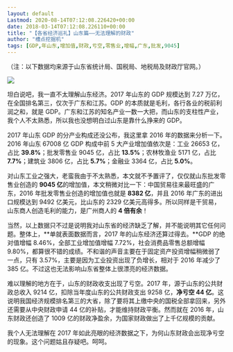 ```yaml
---
layout: default
Lastmod: 2020-08-14T07:12:08.226420+00:00
date: 2018-03-14T07:12:08.226110+00:00
title: "【各省经济巡礼】山东篇——无法理解的财政"
author: "槽点挖掘机"
tags: [GDP,年山东,增加值,财政,亏空,零售业,增幅,广东,批发,9045]
---
```


（注：以下数据均来源于山东省统计局、国税局、地税局及财政厅官网。）

![](https://images.weserv.nl/?url=https%3A//mmbiz.qpic.cn/mmbiz_jpg/ny7V6qcccdsOZDUiaAjmJ9qwXvvicWjbHpTQVco0Ribj8sXVYSjReaC39eyibQYic0L9jibXicgIZS7ibmQ59R9hHUA1Aw/640%3Fwx_fmt%3Djpeg)

坦白说吧，我一直不太理解山东经济。2017 年山东的 GDP 规模达到 7.27 万亿，在全国排名第三，仅次于广东和江苏。GDP 的本质就是毛利，各行各业的税前利润之和，就是 GDP。广东和江苏的知名产业一数一大把，而山东的支柱性产业，我个人不太熟悉，所以我也没想明白过山东是靠什么挣来的 GDP。

2017 年山东 GDP 的分产业构成还没公布，我这里拿 2016 年的数据来分析一下。2016 年山东 67008 亿 GDP 构成中前 5 大产业增加值依次是：工业 26653 亿，占比 **39.8%**；批发零售业 9045 亿，占比 **13.5%**；农林牧渔业 5171 亿，占比 **7.7%**；建筑业 3806 亿，占比 **5.7%**；金融业 3364 亿，占比 **5.0%**。

对山东工业之强大，老蛮我由于不太熟悉，本文就不予置评了，仅仅就山东批发零售业创造的 **9045 亿**的增加值，本文稍微对比一下：中国贸易往来最旺盛的广东，2016 年批发零售业创造的增加值也就是 **8382 亿**，并且 2016 年广东的进出口规模达到 9492 亿美元，比山东的 2329 亿美元高得多。所以同样是干贸易，山东商人创造毛利的能力，是广州商人的 **4 倍有余**！

当然，以上数据只不过是说明我对山东省的经济缺乏了解，并不能说明其它任何问题。整体上，**单就表面数据而言，2017 年的山东经济还算过得去。**GDP 的绝对值增幅 8.46%，全部工业增加值增幅 7.72%，社会消费品零售总额增幅 9.80%，都算很不错的成绩。不和谐的声音主要在于固定资产投资增幅稍微弱了一点，只有 3.57%，主要是因为工业投资出现了负增长，相对于 2016 年减少了 385 亿。不过这也无法影响山东省整体上很漂亮的经济数据。

难以理解的地方在于，山东的财政收支出现了亏空。2017 年，源于山东的公共财政总收入 9214 亿，扣除当年度山东的公共财政支出 9258 亿，**净亏空 44 亿**。这说明我国经济规模排名第三的大省，除了要将其上缴中央的国税全部拿回来，另外还需要从中央财政申请 44 亿的补贴，才能维持财政平衡。然而就在 2016 年，山东财政还创造了 1009 亿的财政净盈余，为国家财政做出了上千亿规模的贡献。

我个人无法理解在 2017 年如此亮眼的经济数据之下，为何山东财政会出现净亏空的现象。这个问题姑且存疑吧。呵呵。
